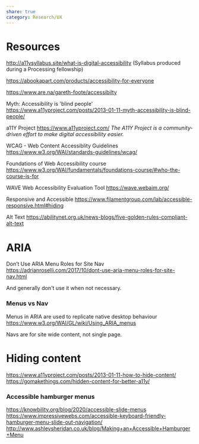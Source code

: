 ```yaml
---
share: true
category: Research/UX
---
```


# Resources

http://a11ysyllabus.site/what-is-digital-accessibility (Syllabus produced during a Processing fellowship)

https://abookapart.com/products/accessibility-for-everyone

https://www.are.na/gareth-foote/accessibilty

Myth: Accessibility is 'blind people'
https://www.a11yproject.com/posts/2013-01-11-myth-accessibility-is-blind-people/

a11Y Project
https://www.a11yproject.com/
*The A11Y Project is a community-driven effort to make digital accessibility easier.*

WCAG - Web Content Accessiblity Guidelines 
https://www.w3.org/WAI/standards-guidelines/wcag/

Foundations of Web Accessibility course
https://www.w3.org/WAI/fundamentals/foundations-course/#who-the-course-is-for

WAVE Web Accessibility Evaluation Tool
https://wave.webaim.org/

Responsive and Accessible
https://www.filamentgroup.com/lab/accessible-responsive.html#hiding

Alt Text
https://abilitynet.org.uk/news-blogs/five-golden-rules-compliant-alt-text





# ARIA

Don’t Use ARIA Menu Roles for Site Nav
https://adrianroselli.com/2017/10/dont-use-aria-menu-roles-for-site-nav.html

And generally don't use it when not necessary. 


### Menus vs Nav

Menus in ARIA are used to replicate native desktop behaviour
https://www.w3.org/WAI/GL/wiki/Using_ARIA_menus

Navs are for site wide content, not single page.

# Hiding content
https://www.a11yproject.com/posts/2013-01-11-how-to-hide-content/
https://gomakethings.com/hidden-content-for-better-a11y/


### Accessible hamburger menus

https://knowbility.org/blog/2020/accessible-slide-menus
https://www.impressivewebs.com/accessible-keyboard-friendly-hamburger-menu-slide-out-navigation/
http://www.ashleysheridan.co.uk/blog/Making+an+Accessible+Hamburger+Menu
